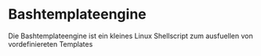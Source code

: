 Bashtemplateengine
==================

Die Bashtemplateengine ist ein kleines Linux Shellscript zum ausfuellen von vordefiniereten Templates
